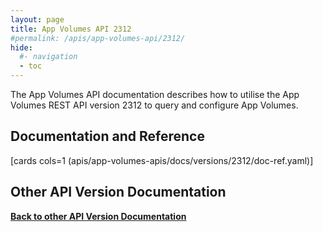 ```yaml
---
layout: page
title: App Volumes API 2312
#permalink: /apis/app-volumes-api/2312/
hide:
  #- navigation
  - toc
---
```


The App Volumes API documentation describes how to utilise the App Volumes REST API version 2312 to query and configure App Volumes.

## Documentation and Reference

[cards cols=1 (apis/app-volumes-apis/docs/versions/2312/doc-ref.yaml)]

<swagger-ui src="swagger.json"/>

## Other API Version Documentation

**[Back to other API Version Documentation](../../index.md)**
